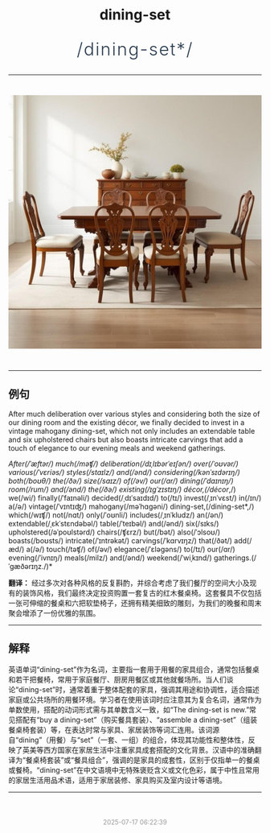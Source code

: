 <div align="center">

# dining-set

<div style="margin: 30px 0;">
<h1 style="font-size: 2.5em; font-weight: 300; letter-spacing: 2px; margin: 0; color: #2c3e50;">
/dining-set*/
</h1>
</div>

</div>

---

<div align="center" style="margin: 40px 0;">

![dining-set](images/dining-set.png)

</div>

---

## 例句

After much deliberation over various styles and considering both the size of our dining room and the existing décor, we finally decided to invest in a vintage mahogany dining-set, which not only includes an extendable table and six upholstered chairs but also boasts intricate carvings that add a touch of elegance to our evening meals and weekend gatherings.

*After(/ˈæftər/) much(/məʧ/) deliberation(/dɪˌlɪbərˈeɪʃən/) over(/ˈoʊvər/) various(/ˈvɛriəs/) styles(/staɪlz/) and(/ənd/) considering(/kənˈsɪdərɪŋ/) both(/boʊθ/) the(/ðə/) size(/saɪz/) of(/əv/) our(/ɑr/) dining(/ˈdaɪnɪŋ/) room(/rum/) and(/ənd/) the(/ðə/) existing(/ɪgˈzɪstɪŋ/) décor,(/décor*,/) we(/wi/) finally(/ˈfaɪnəli/) decided(/ˌdɪˈsaɪdɪd/) to(/tɪ/) invest(/ˌɪnˈvɛst/) in(/ɪn/) a(/ə/) vintage(/ˈvɪntɪʤ/) mahogany(/məˈhɑgəni/) dining-set,(/dining-set*,/) which(/wɪʧ/) not(/nɑt/) only(/ˈoʊnli/) includes(/ˌɪnˈkludz/) an(/ən/) extendable(/ˌɛkˈstɛndəbəl/) table(/ˈteɪbəl/) and(/ənd/) six(/sɪks/) upholstered(/əˈpoʊlstərd/) chairs(/ʧɛrz/) but(/bət/) also(/ˈɔlsoʊ/) boasts(/boʊsts/) intricate(/ˈɪntrəkət/) carvings(/ˈkɑrvɪŋz/) that(/ðət/) add(/æd/) a(/ə/) touch(/təʧ/) of(/əv/) elegance(/ˈɛləgəns/) to(/tɪ/) our(/ɑr/) evening(/ˈivnɪŋ/) meals(/milz/) and(/ənd/) weekend(/ˈwiˌkɪnd/) gatherings.(/ˈgæðərɪŋz./)*

**翻译：** 经过多次对各种风格的反复斟酌，并综合考虑了我们餐厅的空间大小及现有的装饰风格，我们最终决定投资购置一套复古的红木餐桌椅。这套餐具不仅包括一张可伸缩的餐桌和六把软垫椅子，还拥有精美细致的雕刻，为我们的晚餐和周末聚会增添了一份优雅的氛围。

---

## 解释

英语单词“dining-set”作为名词，主要指一套用于用餐的家具组合，通常包括餐桌和若干把餐椅，常用于家庭餐厅、厨房用餐区或其他就餐场所。当人们谈论“dining-set”时，通常着重于整体配套的家具，强调其用途和协调性，适合描述家庭或公共场所的用餐环境。学习者在使用该词时应注意其为复合名词，通常作为单数使用，搭配的动词形式需与其单数含义一致，如“The dining-set is new.”常见搭配有“buy a dining-set”（购买餐具套装）、“assemble a dining-set”（组装餐桌椅套装）等，在表达时常与家具、家居装饰等词汇连用。该词源自“dining”（用餐）与“set”（一套、一组）的组合，体现其功能性和整体性，反映了英美等西方国家在家居生活中注重家具成套搭配的文化背景。汉语中的准确翻译为“餐桌椅套装”或“餐具组合”，强调的是家具的成套性，区别于仅指单一的餐桌或餐椅。“dining-set”在中文语境中无特殊褒贬含义或文化色彩，属于中性且常用的家居生活用品术语，适用于家居装修、家具购买及室内设计等语境。


---

<div align="center" style="margin-top: 50px;">
<small style="color: #999; font-size: 0.9em;">2025-07-17 06:22:39</small>
</div>
